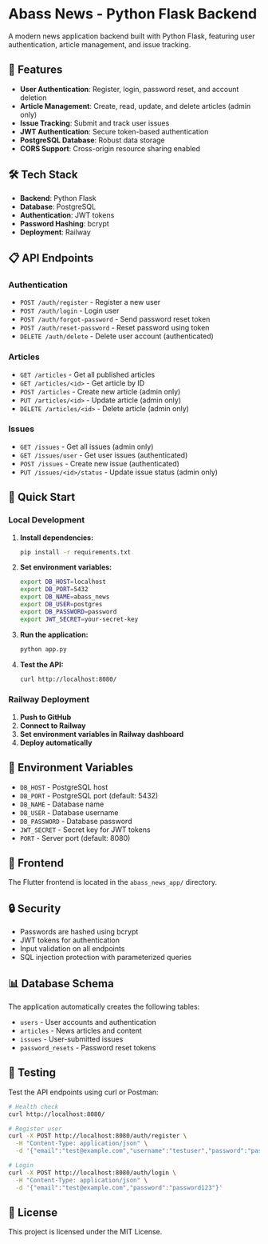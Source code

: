 # Abass News - Python Flask Backend

A modern news application backend built with Python Flask, featuring user authentication, article management, and issue tracking.

## 🚀 Features

- **User Authentication**: Register, login, password reset, and account deletion
- **Article Management**: Create, read, update, and delete articles (admin only)
- **Issue Tracking**: Submit and track user issues
- **JWT Authentication**: Secure token-based authentication
- **PostgreSQL Database**: Robust data storage
- **CORS Support**: Cross-origin resource sharing enabled

## 🛠️ Tech Stack

- **Backend**: Python Flask
- **Database**: PostgreSQL
- **Authentication**: JWT tokens
- **Password Hashing**: bcrypt
- **Deployment**: Railway

## 📋 API Endpoints

### Authentication
- `POST /auth/register` - Register a new user
- `POST /auth/login` - Login user
- `POST /auth/forgot-password` - Send password reset token
- `POST /auth/reset-password` - Reset password using token
- `DELETE /auth/delete` - Delete user account (authenticated)

### Articles
- `GET /articles` - Get all published articles
- `GET /articles/<id>` - Get article by ID
- `POST /articles` - Create new article (admin only)
- `PUT /articles/<id>` - Update article (admin only)
- `DELETE /articles/<id>` - Delete article (admin only)

### Issues
- `GET /issues` - Get all issues (admin only)
- `GET /issues/user` - Get user issues (authenticated)
- `POST /issues` - Create new issue (authenticated)
- `PUT /issues/<id>/status` - Update issue status (admin only)

## 🚀 Quick Start

### Local Development

1. **Install dependencies:**
   ```bash
   pip install -r requirements.txt
   ```

2. **Set environment variables:**
   ```bash
   export DB_HOST=localhost
   export DB_PORT=5432
   export DB_NAME=abass_news
   export DB_USER=postgres
   export DB_PASSWORD=password
   export JWT_SECRET=your-secret-key
   ```

3. **Run the application:**
   ```bash
   python app.py
   ```

4. **Test the API:**
   ```bash
   curl http://localhost:8080/
   ```

### Railway Deployment

1. **Push to GitHub**
2. **Connect to Railway**
3. **Set environment variables in Railway dashboard**
4. **Deploy automatically**

## 🔧 Environment Variables

- `DB_HOST` - PostgreSQL host
- `DB_PORT` - PostgreSQL port (default: 5432)
- `DB_NAME` - Database name
- `DB_USER` - Database username
- `DB_PASSWORD` - Database password
- `JWT_SECRET` - Secret key for JWT tokens
- `PORT` - Server port (default: 8080)

## 📱 Frontend

The Flutter frontend is located in the `abass_news_app/` directory.

## 🔒 Security

- Passwords are hashed using bcrypt
- JWT tokens for authentication
- Input validation on all endpoints
- SQL injection protection with parameterized queries

## 📊 Database Schema

The application automatically creates the following tables:
- `users` - User accounts and authentication
- `articles` - News articles and content
- `issues` - User-submitted issues
- `password_resets` - Password reset tokens

## 🧪 Testing

Test the API endpoints using curl or Postman:

```bash
# Health check
curl http://localhost:8080/

# Register user
curl -X POST http://localhost:8080/auth/register \
  -H "Content-Type: application/json" \
  -d '{"email":"test@example.com","username":"testuser","password":"password123"}'

# Login
curl -X POST http://localhost:8080/auth/login \
  -H "Content-Type: application/json" \
  -d '{"email":"test@example.com","password":"password123"}'
```

## 📄 License

This project is licensed under the MIT License.
